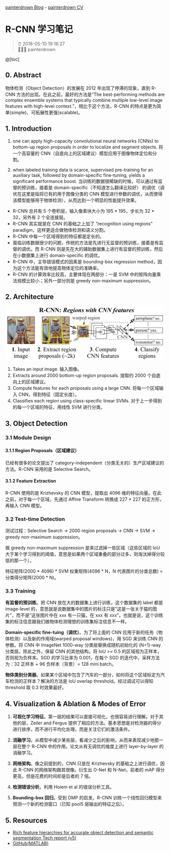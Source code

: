 [painterdrown Blog](https://painterdrown.github.io) - [painterdrown CV](https://painterdrown.github.io/cv)

# R-CNN 学习笔记

> ⏰ 2018-05-10 19:16:27<br/>
> 👨🏻‍💻 painterdrown

@[toc]

## 0. Abstract

物体检测（Object Detection）的发展在 2012 年出现了停滞的现象，直到 R-CNN 方法的出现。在此之前，最好的方法是”The best-performing methods are complex ensemble systems that typically combine multiple low-level image features with high-level context.”，相比于这个方法，R-CNN 的特点是更为简单(simple)、可拓展性更强(scalable)。

## 1. Introduction

1. one can apply high-capacity convolutional neural networks (CNNs) to bottom-up region proposals in order to localize and segment objects. 将一个高容量的 CNN（自底向上的区域建议）模型应用于图像物体定位和分割。

2. when labeled training data is scarce, supervised pre-training for an auxiliary task, followed by domain-specific fine-tuning, yields a significant performance boost. 当训练的数据很稀缺的时候，可以通过有监督的预训练，接着是 domain-specific（不知道怎么翻译比较好） 的调优（调优在这里是指将已有的用于图像分类的 CNN 模型进行参数的调优，从而使得该模型能够用于物体检测），从而达到一个明显的性能提升效果。

+ R-CNN 总共有 5 个卷积层，输入像素块大小为 195 \* 195，步长为 32 \* 32，另外有 2 个全连接层。
+ R-CNN 其实就是在 CNN 的基础之上加了 “recognition using regions” paradigm，这样更适合做物体检测和语义分割。
+ R-CNN 中每一个区域得到的特征都是定长的。
+ 面临训练数据很少的问题，传统的方法是先进行无监督的预训练，接着是有监督的调优。而 R-CNN 则是先在大的辅助数据集上进行有监督的预训练，然后在小数据集上进行 domain-specific 的调优。
+ R-CNN 中，主导错误模式的因素是 bounding-box regression method，因为这个方法能有效地提高物体定位的准确率。
+ R-CNN 的计算效率比较高，主要体现在两部分：一是 SVM 中的矩阵向量乘法规模比较小；另外一部分则是 greedy non-maximum suppression。

## 2. Architecture

![rcnn](images/rcnn.png)

1. Takes an input image. 输入图像。
2. Extracts around 2000 bottom-up region proposals. 提取约 2000 个自底向上的区域建议。
3. Compute features for each proposals using a large CNN. 将每一个区域输入 CNN，得到特征（固定长度）。
4. Classifies each region using class-specific linear SVMs. 对于上一步得到的每一个区域的特征，用线性 SVM 进行分类。

## 3. Object Detection

### 3.1 Module Design

#### 3.1.1 Region Proposals（区域建议）

已经有很多的论文提出了 category-independent（分类无关的）生产区域建议的方法。R-CNN 采用的是 Selective Search。

#### 3.1.2 Feature Extraction

R-CNN 使用的是 Krizhevsky 的 CNN 模型，提取出 4096 维的特征向量。在此之前，对于每一个区域，先通过 Affine Transform 转换成 227 * 227 的正方形，再输入 CNN 模型。

### 3.2 Test-time Detection

测试过程：Selective Search -> 2000 region proposals -> CNN -> SVM -> greedy non-maximum suppression。

做 greedy non-maximum suppression 是来过滤掉一些区域（这些区域的 IoU 大于某个学习得到的阈值，意思是如果两个区域重叠的部分过多，则淘汰掉得分较低的那一个）。

特征矩阵(2000 \* 4096) \* SVM 权重矩阵(4096 \* N，N 代表图片的分类总数) = 分类得分矩阵(2000 \* N)。

### 3.3 Training

**有监督的预训练**。把 CNN 放在大的数据集上进行训练，这个数据集的 label 都是 image-level 的，意思就是说数据集中的图片的标注只是”这是一张关于猫的图片”，而不是”这张图片中在 xxx 有一只猫，在 xxx 有 xxx”。也就是说，这个训练集的标注信息跟我们做物体检测理想的训练集标注信息不一样。

**Domain-specific fine-tuing（调优）**。为了将上面的 CNN 应用于新的任务（物体检测）以及新的作用域(warped proposal windows)，用 SGD 来训练 CNN 的参数。将 CNN 中 ImageNet 1000-way 分类层替换成随机初始化的 (N+1)-way 分类层。除此之外，保留 CNN 的其他结构。将 IoU >= 0.5 的区域视为正样本，否则视为负样本。SGD 的学习比率为 0.001，在每个 SGD 的迭代中，采样方法为：32 正样本 + 96 负样本（背景）= 128 mini batch。

**物体类别分类器**。如果某个区域中包含了汽车的一部分，如何将这个区域标定为汽车检测的正样本？解决的方法是 IoU overlap threshold。经过调试可以得知 threshold 取 0.3 时效果最好。

## 4. Visualization & Ablation & Modes of Error

1. **可视化学习特征**。第一层的结果可以直接可视化，也很容易进行理解。对于其他的层，Zeiler and Fergus 提供了相应的方法。基本思想是对检测器的得分进行排序，而不进行平均化处理，而是关注它们的激活条件。

2. **消融学习**。从模型中减少某些层，看减少之后的影响，从而来表现减少地那一层在整个 R-CNN 中的作用。论文从有无调优的维度上进行 layer-by-layer 的消融学习。

3. **网络架构**。像之前提到的，CNN 只是在 Krizhevsky 的基础之上进行调优，因此 R-CNN 的网络架构跟其很像。衍生出 O-Net 和 N-Net，前者的 mAP 得分更高，但是花费的时间却是后者的 7 倍。

4. **检测错误分析**。利用 Hoiem et al 的错误分析工具。

5. **Bounding-box 回归**。受到 DMP 的启发，R-CNN 训练一个线性回归模型来预测一个新的检测窗口（已知 pool5 层输出的特征之后）。

## 5. Resources

+ [Rich feature hierarchies for accurate object detection and semantic segmentation Tech report (v5)](../papers/R-CNN.pdf)
+ [GitHub(MATLAB)](https://github.com/rbgirshick/rcnn)

